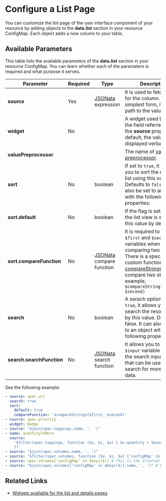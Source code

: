 # Configure a List Page

You can customize the list page of the user interface component of your resource by adding objects to the **data.list** section in your resource ConfigMap.
Each object adds a new column to your table.

## Available Parameters

This table lists the available parameters of the **data.list** section in your resource ConfigMap. You can learn whether each of the paramaters is required and what purpose it serves.

| Parameter | Required | Type | Description |
|-----------|----------|------|-------------|
| **source** | Yes |[JSONata](jsonata.md) expression | It is used to fetch data for the column. In its simplest form, it's the path to the value. |
| **widget** | No|  | A widget used to render the field referred to by the **source** property. By default, the value is displayed verbatim.|
| **valuePreprocessor** | | | The name of [value preprocessor](resources.md#value-preprocessors). |
| **sort** | No | boolean | If set to `true`, it allows you to sort the resource list using this value. Defaults to `false`. It can also be set to an object with the following properties:
| **sort.default** | No | boolean | If the flag is set to `true`, the list view is sorted by this value by default. |
| **sort.compareFunction** | No | [JSONata](jsonata.md) compare function | It is required to use `$first` and `$second` variables when comparing two values. There is a special custom function [compareStrings](jsonata.md#comparestringsfirst-second) used to compare two strings, for example, `$compareStrings($first, $second)` |
| **search** | No | boolean | A serach option. If set to `true`, it allows you to search the resource list by this value. Defaults to false. It can also be set to an object with the following property: |
|**search.searchFunction** | No |[JSONata](jsonata.md) search function |  It allows you to use `$input` variable to get the search input's value that can be used to search for more complex data. |

See the following example:

```yaml
- source: spec.url
  search: true
  sort:
    default: true
    compareFunction: '$compareStrings($first, $second)'
- source: spec.priority
  widget: Badge
- source: "$join(spec.toppings.name, ', ')"
- name: quantityIsMore
  source:
    '$filter(spec.toppings, function ($v, $i, $a) { $v.quantity > $average($a.quantity)
    })'
- source: "$join(spec.volumes.name, ', ')"
- source: "$filter(spec.volumes, function ($v, $i, $a) {'configMap' in $keys($v)})" # List the array of volume objects that have a ConfigMap
- source: spec.volumes['configMap' in $keys($)] # This is the alternative way of listing the array of volume objects that have a ConfigMap
- source: "$join(spec.volumes['configMap' in $keys($)].name, ', ')" # List volume names of volumes that have a ConfigMap
```

## Related Links

- [Widgets available for the list and details pages](./40-list-and-details-widgets.md)
